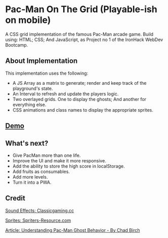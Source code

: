 # Pac-Man On The Grid (Playable-ish on mobile)

A CSS grid implementation of the famous Pac-Man arcade game. Build using: HTML; CSS; And JavaScript, as Project no 1 of the IronHack WebDev Bootcamp.

## About Implementation
This implementation uses the following:

- A JS Array as a matrix to generate; render and keep track of the playground's state.
- An Interval to refresh and update the players logic.
- Two overlayed grids. One to display the ghosts; And another for everything else.
- CSS animations and class names to display the appropriate sprites.

## [Demo](https://haroun-b.github.io/pacman-on-the-grid/)

## What's next?
- Give PacMan more than one life.
- Improve the UI and make it more responsive.
- Add the ability to store the high score in localStorage.
- Add fruits as consumables.
- Add more levels.
- Turn it into a PWA.

## Credit
[Sound Effects: Classicgaming.cc](https://www.classicgaming.cc/classics/pac-man/sounds)

[Sprites: Spriters-Resource.com](https://www.spriters-resource.com/arcade/pacman/sheet/52631/)

[Article: Understanding Pac-Man Ghost Behavior - By Chad Birch](https://gameinternals.com/understanding-pac-man-ghost-behavior)